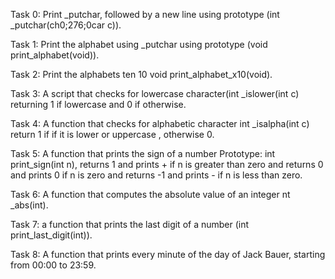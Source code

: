 Task 0: Print _putchar, followed by a new line using prototype (int _putchar(ch0;276;0car c)).

Task 1: Print the alphabet using _putchar using prototype (void print_alphabet(void)).

Task 2: Print the alphabets ten 10 void print_alphabet_x10(void).

Task 3: A script that checks for lowercase character(int _islower(int c) returning 1 if lowercase and 0 if otherwise.

Task 4: A function that checks for alphabetic character int _isalpha(int c) return 1 if if it is lower or uppercase , otherwise 0.


Task 5: A  function that prints the sign of a number Prototype: int print_sign(int n), returns 1 and prints + if n is greater than zero and 
returns 0 and prints 0 if n is zero and returns -1 and prints - if n is less than zero.

Task 6: A function that computes the absolute value of an integer nt _abs(int).

Task 7: a function that prints the last digit of a number (int print_last_digit(int)).

Task 8: A function that prints every minute of the day of Jack Bauer, starting from 00:00 to 23:59.

